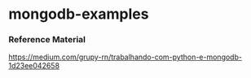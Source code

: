 # mongodb-examples

 ### Reference Material ###
https://medium.com/grupy-rn/trabalhando-com-python-e-mongodb-1d23ee042658
